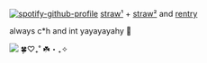 [![spotify-github-profile](https://spotify-github-profile.kittinanx.com/api/view?uid=wjdes5kajmt1gqhbzctuzbgid&cover_image=true&theme=natemoo-re&show_offline=false&background_color=121212&interchange=true&bar_color=53b14f&bar_color_cover=false)](https://github.com/kittinan/spotify-github-profile) [straw¹](https://biggestbananafishlover.straw.page/) + [straw²](https://lalalalla.straw.page/) and [rentry](https://rentry.co/jaiji)


always c*h and int yayayayahy 🍊

![](https://64.media.tumblr.com/7153b2d5eb602554226b9a7cf18137c5/tumblr_pc6320AwVP1xaeq2io1_1280.pnj)
🍀♡₊˚ ☘️・₊✧

